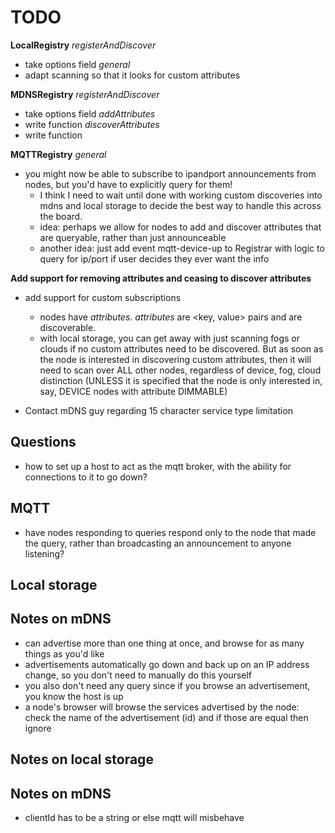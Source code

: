 # TODO

**LocalRegistry**
*registerAndDiscover*
- take options field
*general*
- adapt scanning so that it looks for custom attributes

**MDNSRegistry**
*registerAndDiscover*
- take options field
*addAttributes*
- write function
*discoverAttributes*
- write function

**MQTTRegistry**
*general*
- you might now be able to subscribe to ipandport announcements from nodes, but you'd have to explicitly query for them!
    - I think I need to wait until done with working custom discoveries into mdns and local storage to decide the best way to handle this across the board.
    - idea: perhaps we allow for nodes to add and discover attributes that are queryable, rather than just announceable
    - another idea: just add event mqtt-device-up to Registrar with logic to query for ip/port if user decides they ever want the info

**Add support for removing attributes and ceasing to discover attributes**

- add support for custom subscriptions
    - nodes have _attributes_. _attributes_ are <key, value> pairs and are discoverable.
    - with local storage, you can get away with just scanning fogs or clouds if no custom attributes need to be discovered. But as soon as the node is interested in discovering custom attributes, then it will need to scan over ALL other nodes, regardless of device, fog, cloud distinction (UNLESS it is specified that the node is only interested in, say, DEVICE nodes with attribute DIMMABLE)

- Contact mDNS guy regarding 15 character service type limitation

## Questions
- how to set up a host to act as the mqtt broker, with the ability for connections to it to go down?

## MQTT
- have nodes responding to queries respond only to the node that made the query, rather than broadcasting an announcement to anyone listening?

## Local storage

## Notes on mDNS
- can advertise more than one thing at once, and browse for as many things as you'd like
- advertisements automatically go down and back up on an IP address change, so you don't need to manually do this yourself
- you also don't need any query since if you browse an advertisement, you know the host is up
- a node's browser will browse the services advertised by the node: check the name of the advertisement (id) and if those are equal then ignore

## Notes on local storage

## Notes on mDNS
- clientId has to be a string or else mqtt will misbehave

